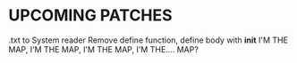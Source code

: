 # UPCOMING PATCHES
.txt to System reader
Remove define function, define body with __init__
I'M THE MAP, I'M THE MAP, I'M THE MAP, I'M THE.... MAP?
